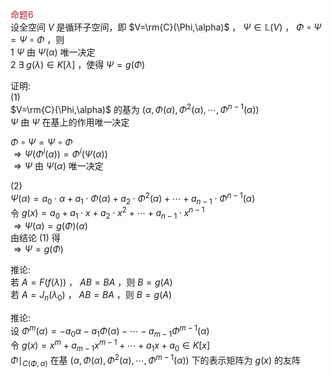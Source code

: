 <font color=brown>命题6</font>  
设全空间 $V$ 是循环子空间，即 $V=\rm{C}(\Phi,\alpha)$ ， $\Psi\in\mathbb{L}(V)$ ， $\Phi\circ\Psi  
=\Psi\circ\Phi$ ，则  
1 $\Psi$ 由 $\Psi(\alpha)$ 唯一决定  
2 $\exists\ g(\lambda)\in K[\lambda]$ ，使得 $\Psi=g(\Phi)$  
  
证明:  
 $(1)$  
 $V=\rm{C}(\Phi,\alpha)$ 的基为 $(\alpha,\Phi(\alpha),\Phi^2(\alpha),\cdots,\Phi^{n-1}(\alpha))$  
 $\Psi$ 由 $\Psi$ 在基上的作用唯一决定  
  
 $\Phi\circ\Psi=\Psi\circ\Phi$  
 $\Rightarrow\Psi(\Phi^i(\alpha))  
=\Phi^i(\Psi(\alpha))$  
 $\Rightarrow\Psi$ 由 $\Psi(\alpha)$ 唯一决定  
  
 $(2)$  
 $\Psi(\alpha)=a_0\cdot\alpha+a_1\cdot\Phi(\alpha)+a_2\cdot\Phi^2(\alpha)+\cdots+  
a_{n-1}\cdot\Phi^{n-1}(\alpha)$  
令 $g(x)=a_0+a_1\cdot x+a_2\cdot x^2+\cdots+  
a_{n-1}\cdot x^{n-1}$  
 $\Rightarrow\Psi(\alpha)=g(\Phi)(\alpha)$  
由结论 $(1)$ 得  
 $\Rightarrow\Psi=g(\Phi)$  
  
推论:  
若 $A=F(f(\lambda))$ ， $AB=BA$ ，则 $B=g(A)$  
若 $A=J_n(\lambda_0)$ ， $AB=BA$ ，则 $B=g(A)$  
  
推论:  
设 $\Phi^m(\alpha)=-a_0\alpha-a_1\Phi(\alpha)-\cdots-a_{m-1}\Phi^{m-1}(\alpha)$  
令 $g(x)=x^m+a_{m-1}x^{m-1}+\cdots+a_1x+a_0\in K[x]$  
 $\Phi\mid_{C(\Phi,\alpha)}$ 在基 $(\alpha,\Phi(\alpha),\Phi^2(\alpha),\cdots,\Phi^{m-1}(\alpha))$ 下的表示矩阵为 $g(x)$ 的友阵  
